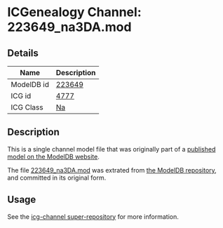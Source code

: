 # ICGenealogy Channel: 223649\_na3DA.mod

## Details

Name | Description
---- | -----------
ModelDB id | [223649](http://senselab.med.yale.edu/ModelDB/ShowModel.cshtml?model=223649)
ICG id | [4777](http://icg.neurotheory.ox.ac.uk/channels/2/4777)
ICG Class | [Na](http://icg.neurotheory.ox.ac.uk/channels/2)

## Description

This is a single channel model file that was originally part of a [published model on the ModelDB website](http://senselab.med.yale.edu/mModelDB/ShowModel.cshtml?model=223649).

The file [223649\_na3DA.mod](223649_na3DA.mod) was extrated from [the ModelDB repository](http://senselab.med.yale.edu/ModelDB/ShowModel.cshtml?model=223649), and committed in its original form.

## Usage

See the [icg-channel super-repository](https://github.com/icgenealogy/icg-channels) for more information.